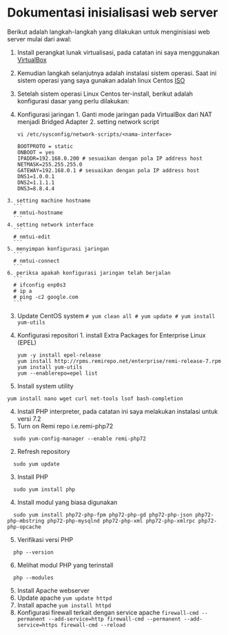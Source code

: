 # Dokumentasi inisialisasi web server
Berikut adalah langkah-langkah yang dilakukan untuk menginisiasi web server mulai dari awal:
1. Install perangkat lunak virtualisasi, pada catatan ini saya menggunakan [VirtualBox](https://www.virtualbox.org/)
2. Kemudian langkah selanjutnya adalah instalasi sistem operasi. Saat ini sistem operasi yang saya gunakan adalah linux Centos [ISO](http://isoredirect.centos.org/centos/7/isos/x86_64/)
3. Setelah sistem operasi Linux Centos ter-install, berikut adalah konfigurasi dasar yang perlu dilakukan:
  1. Konfigurasi jaringan
    1. Ganti mode jaringan pada VirtualBox dari NAT menjadi Bridged Adapter
    2. setting network script
      ```
      vi /etc/sysconfig/network-scripts/<nama-interface>
      ```
      
      ```
      BOOTPROTO = static
      ONBOOT = yes
      IPADDR=192.168.0.200 # sesuaikan dengan pola IP address host
      NETMASK=255.255.255.0
      GATEWAY=192.168.0.1 # sesuaikan dengan pola IP address host
      DNS1=1.0.0.1
      DNS2=1.1.1.1
      DNS3=8.8.4.4
      ```
    3. setting machine hostname
      ```
      # nmtui-hostname
      ```
    4. setting network interface
      ```
      # nmtui-edit
      ```
    5. menyimpan konfigurasi jaringan
      ```
      # nmtui-connect
      ```
    6. periksa apakah konfigurasi jaringan telah berjalan
      ```
      # ifconfig enp0s3
      # ip a
      # ping -c2 google.com
      ```
  3. Update CentOS system 
    ```
    # yum clean all
    # yum update
    # yum install yum-utils
    ```

  4. Konfigurasi repositori
    1. install Extra Packages for Enterprise Linux (EPEL)
      ```
      yum -y install epel-release
      yum install http://rpms.remirepo.net/enterprise/remi-release-7.rpm
      yum install yum-utils
      yum --enablerepo=epel list
      ```

  5. Install system utility
  ```
  yum install nano wget curl net-tools lsof bash-completion
  ```
4. Install PHP interpreter, pada catatan ini saya melakukan instalasi untuk versi 7.2
  1. Turn on Remi repo i.e.remi-php72
  ```
    sudo yum-config-manager --enable remi-php72
  ```
  2. Refresh repository
  ```
    sudo yum update
  ```
  3. Install PHP
  ```
    sudo yum install php
  ```
  4. Install modul yang biasa digunakan
  ```
    sudo yum install php72-php-fpm php72-php-gd php72-php-json php72-php-mbstring php72-php-mysqlnd php72-php-xml php72-php-xmlrpc php72-php-opcache
  ```
  5. Verifikasi versi PHP
  ```
    php --version
  ```
  6. Melihat modul PHP yang terinstall
  ```
    php --modules
  ```
5. Install Apache webserver
  1. Update apache
    ```
      yum update httpd
    ```
  2. Install apache
    ```
      yum install httpd
    ```
  3. Konfigurasi firewall terkait dengan service apache
    ```
      firewall-cmd --permanent --add-service=http
      firewall-cmd --permanent --add-service=https
      firewall-cmd --reload
    ```
